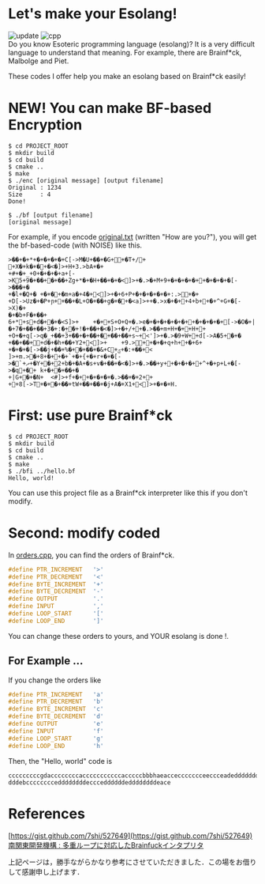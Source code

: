 # Let's make your Esolang!
![update](https://img.shields.io/badge/update-2020.01.22-9cf.svg?style=flat) 
![cpp](https://img.shields.io/badge/C++-11-blue.svg?style=flat)  
Do you know Esoteric programming language (esolang)?
It is a very difficult language to understand that meaning.
For example, there are Brainf*ck, Malbolge and Piet.  
  
These codes I offer help you make an esolang based on Brainf*ck easily!

# NEW! You can make BF-based Encryption  
```console
$ cd PROJECT_ROOT
$ mkdir build
$ cd build
$ cmake ..
$ make
$ ./enc [original message] [output filename]
Original : 1234
Size     : 4
Done!

$ ./bf [output filename]
[original message]
```

For example, if you encode [original.txt](original.txt) (written "How are you?"), you will get the bf-based-code (with NOISE) like this.
  
```text
>��+�+*+�+�+�+�+C[->M�U+��+�G++�T+/+
+X�+k�+�+�<�]>+H+3.>bA+�+
+#+�+_+0+�+�+�+a+[->K5+9�+��+�+��+Zg+*�+�H+��+�+�<]>+�.>�+M+9+�+�+�+�++�+�+�+�[->���+�
+�l+�Q+� +�+�+�m+a�+4�+<]>+�+6+P+�+�+�+�+�+:.>+�+
+D[->Uz�+�P+ɲ+޲+��+�L+O�+��+g�+�+�<a]>+ +�.>x�+�++4+b++�+^+G+�[->X)�+
�+�b+F�+��+
6+*+s+d�+�+�<S]>+	+�++S+O+Q+�.>e�+�+�+�+�+�++�+�+�+�+[->�O�+|�+7�+��+��+3�+:�+�+!�+��+�<�]>+�+/++�.>��+m+H+�++H++
+O+�+q[->q�_+��+Ӟ+��+�+��+�+��+��+s~+<']>+�.>�9+W++d[->A�5+�+�
+��+��++d�+�h+��+Y2+<]>+	+9.>++�+�+q+h++�+6+
+�+�+�[->��j+��+%�+�+��+�&+C+ݯ+�:+��+<
]>+m.>�+8+�++�+`+�+{+�+r+�+�[->�`+ދ+�Y+�+2+b�+�A+�s+v�+��+�<�]>+�.>��+y++�+�+�++^+�+p+L+�[->�q+�+ k+�+�+��+�
+|G+�+�N+	<#]>+f+�++�+�+�+�.>��+�+2++
++8[->T+�+�+��+tW+��+��+�j+A�+X1+<]>+�+�+H.

```

# First: use pure Brainf*ck
```console
$ cd PROJECT_ROOT
$ mkdir build
$ cd build
$ cmake ..
$ make
$ ./bfi ../hello.bf
Hello, world!
```

You can use this project file as a Brainf*ck interpreter like this if you don't modify.

# Second: modify coded
In [orders.cpp](orders.h), you can find the orders of Brainf*ck.

```cpp
#define PTR_INCREMENT   '>'
#define PTR_DECREMENT   '<'
#define BYTE_INCREMENT  '+'
#define BYTE_DECREMENT  '-'
#define OUTPUT          '.'
#define INPUT           ','
#define LOOP_START      '['
#define LOOP_END        ']'
```

You can change these orders to yours, and YOUR esolang is done !.

## For Example ...
If you change the orders like
```cpp
#define PTR_INCREMENT   'a'
#define PTR_DECREMENT   'b'
#define BYTE_INCREMENT  'c'
#define BYTE_DECREMENT  'd'
#define OUTPUT          'e'
#define INPUT           'f'
#define LOOP_START      'g'
#define LOOP_END        'h'
```

Then, the "Hello, world" code is

```text
cccccccccgdaccccccccacccccccccccacccccbbbhaeacceccccccceeccceadeddddddddd
dddebcccccccceddddddddeccceddddddeddddddddeace
```

# References
[https://gist.github.com/7shi/527649](https://gist.github.com/7shi/527649)  
[南関東開発機構 : 多重ループに対応したBrainfuckインタプリタ](http://blog.livedoor.jp/south_kanto_dm/archives/51691594.html)  
  
上記ページは，勝手ながらかなり参考にさせていただきました．この場をお借りして感謝申し上げます．